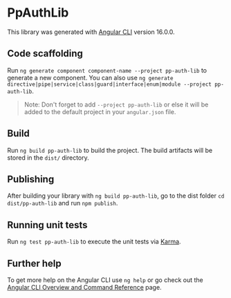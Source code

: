 # PpAuthLib

This library was generated with [Angular CLI](https://github.com/angular/angular-cli) version 16.0.0.

## Code scaffolding

Run `ng generate component component-name --project pp-auth-lib` to generate a new component. You can also use `ng generate directive|pipe|service|class|guard|interface|enum|module --project pp-auth-lib`.
> Note: Don't forget to add `--project pp-auth-lib` or else it will be added to the default project in your `angular.json` file. 

## Build

Run `ng build pp-auth-lib` to build the project. The build artifacts will be stored in the `dist/` directory.

## Publishing

After building your library with `ng build pp-auth-lib`, go to the dist folder `cd dist/pp-auth-lib` and run `npm publish`.

## Running unit tests

Run `ng test pp-auth-lib` to execute the unit tests via [Karma](https://karma-runner.github.io).

## Further help

To get more help on the Angular CLI use `ng help` or go check out the [Angular CLI Overview and Command Reference](https://angular.io/cli) page.
